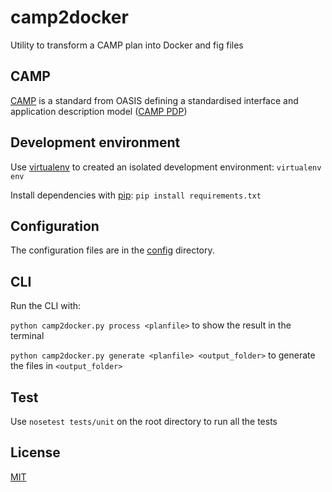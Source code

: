 # camp2docker
Utility to transform a CAMP plan into Docker and fig files

## CAMP

[CAMP](https://www.oasis-open.org/committees/camp/) is a standard from OASIS defining a standardised interface and application description model ([CAMP PDP](http://docs.oasis-open.org/camp/camp-spec/v1.1/csprd02/camp-spec-v1.1-csprd02.html#_Toc380683863))

## Development environment

Use [virtualenv](http://virtualenv.readthedocs.org/en/latest/) to created an isolated development environment:
`virtualenv env`

Install dependencies with [pip](http://pip.readthedocs.org/en/latest/):
`pip install requirements.txt`

## Configuration
The configuration files are in the [config](config) directory.

## CLI

Run the CLI with:

`python camp2docker.py process <planfile>` to show the result in the terminal

`python camp2docker.py generate <planfile> <output_folder>` to generate the files in `<output_folder>`

## Test
Use `nosetest tests/unit` on the root directory to run all the tests

## License
[MIT](LICENSE)
